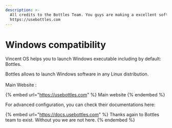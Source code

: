 ```yaml
---
description: >-
  All credits to the Bottles Team. You guys are making a excellent software.
  https://usebottles.com
---
```


# Windows compatibility

Vincent OS helps you to launch Windows executable including by default: Bottles.

Bottles allows to launch Windows software in any Linux distribution.\
\
Main Website :

{% embed url="https://usebottles.com" %}
Main website
{% endembed %}

For advanced configuration, you can check their documentations here:

{% embed url="https://docs.usebottles.com" %}
Thanks again to Bottles team to exist. Without you we are not here.
{% endembed %}
